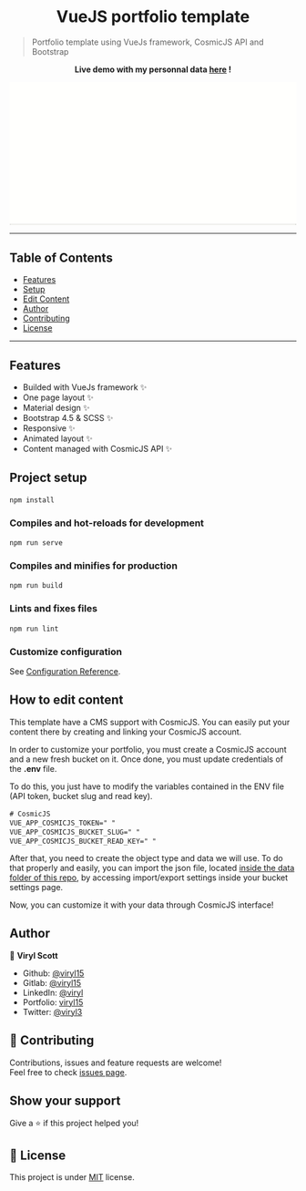 <h1 align="center">VueJS portfolio template</h1>

> Portfolio template using VueJs framework, CosmicJS API and Bootstrap

<p align="center"><strong> Live demo with my personnal data <a href="https://viryl15.github.io/vuejs-portfolio/">here</a> ! </strong></p>

<img align="center" src="doc/portfolio-vuejs_demo.gif" alt="portfolio-vuejs preview"></img>

---

## Table of Contents

- [Features](#features)
- [Setup](#project-setup)
- [Edit Content](#how-to-edit-content)
- [Author](#author)
- [Contributing](#-contributing)
- [License](#-license)

---

## Features
- Builded with VueJs framework ✨
- One page layout ✨
- Material design ✨
- Bootstrap 4.5 & SCSS ✨
- Responsive ✨
- Animated layout ✨
- Content managed with CosmicJS API ✨

## Project setup
```
npm install
```
### Compiles and hot-reloads for development
```
npm run serve
```
### Compiles and minifies for production
```
npm run build
```
### Lints and fixes files
```
npm run lint
```
### Customize configuration
See [Configuration Reference](https://cli.vuejs.org/config/).

## How to edit content
This template have a CMS support with CosmicJS. You can easily put your content there by creating and linking your CosmicJS account. 

In order to customize your portfolio, you must create a CosmicJS account and a new fresh bucket on it. Once done, you must update credentials of the **.env** file.

To do this, you just have to modify the variables contained in the ENV file (API token, bucket slug and read key).

```env
# CosmicJS 
VUE_APP_COSMICJS_TOKEN=" "
VUE_APP_COSMICJS_BUCKET_SLUG=" "
VUE_APP_COSMICJS_BUCKET_READ_KEY=" "
```

After that, you need to create the object type and data we will use. To do that properly and easily, you can import the json file, located [inside the data folder of this repo](https://github.com/viryl15/vuejs-portfolio/tree/main/data/portfolio-vuejs_import.json), by accessing import/export settings inside your bucket settings page.

Now, you can customize it with your data through CosmicJS interface!
## Author

👤 **Viryl Scott**

* Github: [@viryl15](https://github.com/viryl15)
* Gitlab: [@viryl15](https://gitlab.com/viryl15)
* LinkedIn: [@viryl](https://www.linkedin.com/in/rovel-dylan-tematio-zambou-596303172/)
* Portfolio: [viryl15](https://viryl15.github.io/vuejs-portfolio/)
* Twitter: [@viryl3](https://twitter.com/Viryl3)

## 🤝 Contributing

Contributions, issues and feature requests are welcome!<br />Feel free to check [issues page](https://github.com/viryl15/portfolio-vuejs/issues). 

## Show your support

Give a ⭐️ if this project helped you!

## 📝 License

This project is under [MIT](https://github.com/viryl15/portfolio-vuesjs/blob/master/LICENSE) license.

